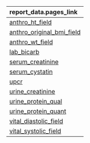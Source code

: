 |report_data.pages_link    |
|:-------------------------|
|[anthro_ht_field](https://pedsnet.github.io/Variable-Dictionary/pages/measurements/anthro_ht_field.md)|
|[anthro_original_bmi_field](https://pedsnet.github.io/Variable-Dictionary/pages/measurements/anthro_original_bmi_field.md)|
|[anthro_wt_field](https://pedsnet.github.io/Variable-Dictionary/pages/measurements/anthro_wt_field.md)|
|[lab_bicarb](https://pedsnet.github.io/Variable-Dictionary/pages/measurements/lab_bicarb.md)|
|[serum_creatinine](https://pedsnet.github.io/Variable-Dictionary/pages/measurements/serum_creatinine.md)|
|[serum_cystatin](https://pedsnet.github.io/Variable-Dictionary/pages/measurements/serum_cystatin.md)|
|[upcr](https://pedsnet.github.io/Variable-Dictionary/pages/measurements/upcr.md)|
|[urine_creatinine](https://pedsnet.github.io/Variable-Dictionary/pages/measurements/urine_creatinine.md)|
|[urine_protein_qual](https://pedsnet.github.io/Variable-Dictionary/pages/measurements/urine_protein_qual.md)|
|[urine_protein_quant](https://pedsnet.github.io/Variable-Dictionary/pages/measurements/urine_protein_quant.md)|
|[vital_diastolic_field](https://pedsnet.github.io/Variable-Dictionary/pages/measurements/vital_diastolic_field.md)|
|[vital_systolic_field](https://pedsnet.github.io/Variable-Dictionary/pages/measurements/vital_systolic_field.md)|

